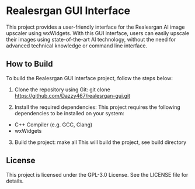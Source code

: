 # Realesrgan GUI Interface

This project provides a user-friendly interface for the Realesrgan AI image upscaler using wxWidgets. With this GUI interface, users can easily upscale their images using state-of-the-art AI technology, without the need for advanced technical knowledge or command line interface.

## How to Build

To build the Realesrgan GUI interface project, follow the steps below:

1. Clone the repository using Git:
git clone https://github.com/Dazzy467/realesrgan-gui.git

2. Install the required dependencies:
This project requires the following dependencies to be installed on your system:

* C++ Compiler (e.g. GCC, Clang)
* wxWidgets

3. Build the project:
make all
This will build the project, see build directory

## License

This project is licensed under the GPL-3.0 License. See the LICENSE file for details.
